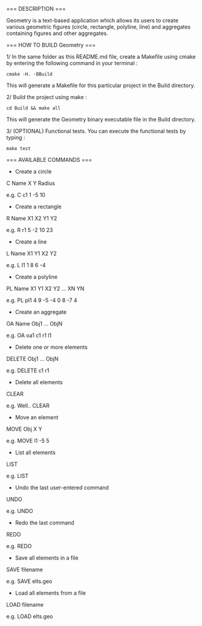 === DESCRIPTION ===

Geometry is a text-based application which allows its users to create various geometric figures (circle, rectangle, polyline, line) and aggregates containing figures and other aggregates.


=== HOW TO BUILD Geometry ===

1/ In the same folder as this README.md file, create a Makefile using cmake by entering the following command in your terminal :

    cmake -H. -BBuild

This will generate a Makefile for this particular project in the Build directory.


2/ Build the project using make :

    cd Build && make all

This will generate the Geometry binary executable file in the Build directory.


3/ (OPTIONAL) Functional tests. You can execute the functional tests by typing :

    make test


=== AVAILABLE COMMANDS ===

* Create a circle

 C Name X Y Radius

 e.g. C c1 1 -5 10

* Create a rectangle

 R Name X1 X2 Y1 Y2

 e.g. R r1 5 -2 10 23

* Create a line

 L Name X1 Y1 X2 Y2

 e.g. L l1 1 8 6 -4

* Create a polyline

 PL Name X1 Y1 X2 Y2 ... XN YN

 e.g. PL pl1 4 9 -5 -4 0 8 -7 4

* Create an aggregate

 OA Name Obj1 ... ObjN

 e.g. OA oa1 c1 r1 l1

* Delete one or more elements

 DELETE Obj1 ... ObjN

 e.g. DELETE c1 r1

* Delete all elements

 CLEAR

 e.g. Well.. CLEAR

* Move an element

 MOVE Obj X Y

 e.g. MOVE l1 -5 5

* List all elements

 LIST

 e.g. LIST

* Undo the last user-entered command

 UNDO

 e.g. UNDO

* Redo the last command

 REDO

 e.g. REDO

* Save all elements in a file

 SAVE filename

 e.g. SAVE elts.geo

* Load all elements from a file

 LOAD filename

 e.g. LOAD elts.geo


